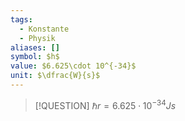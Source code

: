 ```yaml
---
tags:
  - Konstante
  - Physik
aliases: []
symbol: $h$
value: $6.625\cdot 10^{-34}$
unit: $\dfrac{W}{s}$
---
```


> [!QUESTION] $\hbar r = 6.625\cdot 10^{-34} Js$